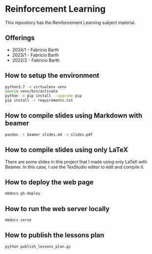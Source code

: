 # Reinforcement Learning 

This repository has the Reinforcement Learning subject material. 

## Offerings

* 2024/1 - Fabrício Barth
* 2023/1 - Fabrício Barth
* 2022/2 - Fabrício Barth

## How to setup the environment

```bash
python3.7 -m virtualenv venv
source venv/bin/activate
python -m pip install --upgrade pip
pip install -r requirements.txt
```

## How to compile slides using Markdown with beamer

```bash
pandoc -t beamer slides.md -o slides.pdf
```

## How to compile slides using only LaTeX

There are some slides in this project that I made using only LaTeX with Beamer. In this case, I use the TexStudio editor to edit and compile it. 

## How to deploy the web page

```bash
mkdocs gh-deploy
```

## How to run the web server locally

```bash
mkdocs serve
```

## How to publish the lessons plan

```bash
python publish_lessons_plan.py
```


